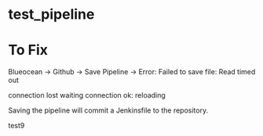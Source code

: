 # test_pipeline


# To Fix
Blueocean -> Github -> Save Pipeline -> Error: Failed to save file: Read timed out


connection lost waiting
connection ok: reloading

Saving the pipeline will commit a Jenkinsfile to the repository.

test9
